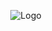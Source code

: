 <p align="center">
	<img src="https://github.com/Shamitha-R/bahamas/blob/master/logo.png?raw=true" alt="Logo"/>
</p>